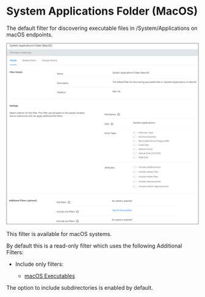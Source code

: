 [title]: # (System App Folder)
[tags]: # (filter types)
[priority]: # (6)
# System Applications Folder (MacOS)

The default filter for discovering executable files in /System/Applications on macOS endpoints.

![system apps](images/sys-app-folder-1.png "System Applications Folder (MacOS)")

This filter is available for macOS systems.

By default this is a read-only filter which uses the following Additional Filters:

* Include only filters:

  * [macOS Executables](macOS-exec.md)

The option to include subdirectories is enabled by default.
